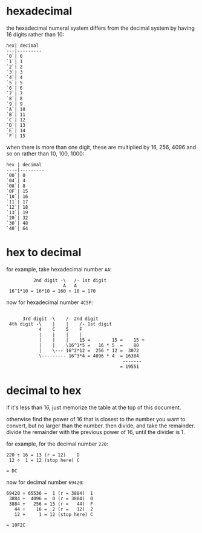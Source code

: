# hexadecimal

the hexadecimal numeral system differs from the decimal system by having 16 digits rather than 10:

```
hex| decimal
---|---------
`0`| 0
`1`| 1
`2`| 2
`3`| 3
`4`| 4
`5`| 5
`6`| 6
`7`| 7
`8`| 8
`9`| 9
`A`| 10
`B`| 11
`C`| 12
`D`| 13
`E`| 14
`F`| 15
```

when there is more than one digit, these are multiplied by 16, 256, 4096 and so on rather than 10, 100, 1000:

```
hex | decimal
----|---------
`00`| 0
`04`| 4
`08`| 8
`0F`| 15
`10`| 16
`11`| 17
`12`| 18
`13`| 19
`20`| 32
`30`| 48
`40`| 64
```

# hex to decimal

for example, take hexadecimal number `AA`:

```
          2nd digit -\   /- 1st digit
                     A   A
 16^1*10 = 16*10 = 160 + 10 = 170
```

now for hexadecimal number `4C5F`:

```

      3rd digit -\    /- 2nd digit
 4th digit -\    |    |    /- 1st digit
            4    C    5    F
            |    |    |    |
            |    |    |    15 =        15 =    15 +
            |    |    \16^1*5 =   16 * 5  =    80
            |    \--- 16^2*12 =  256 * 12 =  3072
            \--------- 16^3*4 = 4096 * 4  = 16384
                                           -------
                                          = 19551
```

# decimal to hex

if it's less than 16, just memorize the table at the top of this document.

otherwise find the power of 16 that is closest to the number you want to convert, but no larger than the number.
then divide, and take the remainder.
divide the remainder with the previous power of 16, until the divider is 1.

for example, for the decimal number `220`:

```
220 ÷ 16 = 13 (r = 12)    D
 12 ÷  1 = 12 (stop here) C

= DC
```

now for decimal number `69420`:

```
69420 ÷ 65536 =  1 (r = 3884)  1
 3884 ÷  4096 =  0 (r = 3884)  0
 3884 ÷   256 = 15 (r =   44)  F
   44 ÷    16 =  2 (r =   12)  2
   12 ÷     1 = 12 (stop here) C

= 10F2C
```
